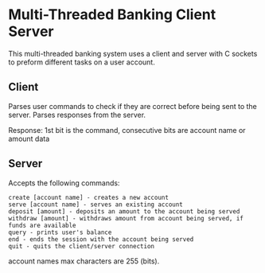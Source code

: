 # Multi-Threaded Banking Client Server
This multi-threaded banking system uses a client and server with C sockets to preform different tasks on a user account.

## Client
Parses user commands to check if they are correct before being sent to the server. Parses responses from the server.

Response: 1st bit is the command, consecutive bits are account name or amount data

## Server
Accepts the following commands:
```
create [account name] - creates a new account 
serve [account name] - serves an existing account 
deposit [amount] - deposits an amount to the account being served
withdraw [amount] - withdraws amount from account being served, if funds are available
query - prints user's balance
end - ends the session with the account being served
quit - quits the client/server connection
```
account names max characters are 255 (bits).
